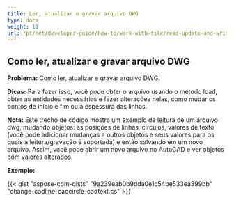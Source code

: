 ```yaml
---
title: Ler, atualizar e gravar arquivo DWG
type: docs
weight: 11
url: /pt/net/developer-guide/how-to/work-with-file/read-update-and-write-dwg-file/
---
```


## **Como ler, atualizar e gravar arquivo DWG**

**Problema:** Como ler, atualizar e gravar arquivo DWG.

**Dicas:** Para fazer isso, você pode obter o arquivo usando o método load, obter as entidades necessárias e fazer alterações nelas, como mudar os pontos de início e fim ou a espessura das linhas.

**Nota:** Este trecho de código mostra um exemplo de leitura de um arquivo dwg, mudando objetos: as posições de linhas, círculos, valores de texto (você pode adicionar mudanças a outros objetos e seus valores para os quais a leitura/gravação é suportada) e então salvando em um novo arquivo. Assim, você pode abrir um novo arquivo no AutoCAD e ver objetos com valores alterados.

**Exemplo:**

{{< gist "aspose-com-gists" "9a239eab0b9dda0e1c54be533ea399bb" "change-cadline-cadcircle-cadtext.cs" >}}
